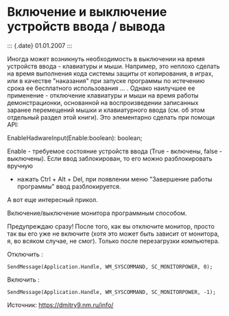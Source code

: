 Включение и выключение устройств ввода / вывода
===============================================

::: {.date}
01.01.2007
:::

Иногда может возникнуть необходимость в выключении на время устройств
ввода - клавиатуры и мыши. Например, это неплохо сделать на время
выполнения кода системы защиты от копирования, в играх, или в качестве
\"наказания\" при запуске программы по истечению срока ее бесплатного
использования \... . Однако наилучшее ее применение - отключение
клавиатуры и мыши на время работы демонстрационки, основанной на
воспроизведении записанных заранее перемещений мышки и клавиатурного
ввода (см. об этом отдельный раздел этой книги). Это элементарно сделать
при помощи API:

EnableHadwareInput(Enable:boolean): boolean;

Enable - требуемое состояние устройств ввода (True - включены, false -
выключены). Если ввод заблокирован, то его можно разблокировать вручную
- нажать Ctrl + Alt + Del, при появлении меню \"Завершение работы
программы\" ввод разблокируется.

А вот еще интересный прикол.

Включение/выключение монитора программным способом.

Предупреждаю сразу! После того, как вы отключите монитор, просто так вы
его уже не включите (хотя это может быть зависит от монитора, я, во
всяком случае, не смог). Только после перезагрузки компьютера.

Отключить :

    SendMessage(Application.Handle, WM_SYSCOMMAND, SC_MONITORPOWER, 0);

Включить :

    SendMessage(Application.Handle, WM_SYSCOMMAND, SC_MONITORPOWER, -1);

Источник: <https://dmitry9.nm.ru/info/>
